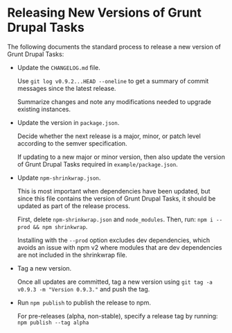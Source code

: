 # Releasing New Versions of Grunt Drupal Tasks

The following documents the standard process to release a new version of Grunt
Drupal Tasks:

- Update the `CHANGELOG.md` file.

    Use `git log v0.9.2...HEAD --oneline` to get a summary of commit messages
    since the latest release.

    Summarize changes and note any modifications needed to upgrade existing
    instances.

- Update the version in `package.json`.

    Decide whether the next release is a major, minor, or patch level according
    to the semver specification.

    If updating to a new major or minor version, then also update the version of
    Grunt Drupal Tasks required in `example/package.json`.

- Update `npm-shrinkwrap.json`.

    This is most important when dependencies have been updated, but since this
    file contains the version of Grunt Drupal Tasks, it should be updated as
    part of the release process.

    First, delete `npm-shrinkwrap.json` and `node_modules`. Then, run:
    `npm i --prod && npm shrinkwrap`.

    Installing with the `--prod` option excludes dev dependencies, which avoids
    an issue with npm v2 where modules that are dev dependencies are not
    included in the shrinkwrap file.

- Tag a new version.

    Once all updates are committed, tag a new version using `git tag -a v0.9.3
    -m "Version 0.9.3."` and push the tag.

- Run `npm publish` to publish the release to npm.

    For pre-releases (alpha, non-stable), specify a release tag by running:
    `npm publish --tag alpha`

